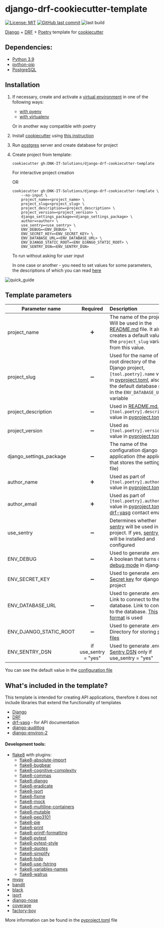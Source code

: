 # django-drf-cookiecutter-template
[![License: MIT](https://img.shields.io/badge/License-MIT-green.svg)](https://opensource.org/licenses/MIT)
[![GitHub last commit](https://img.shields.io/github/last-commit/DNK-IT-Solutions/django-drf-cookiecutter-template/main)](https://github.com/DNK-IT-Solutions/django-drf-cookiecutter-template/commits/main)
![last build](https://github.com/DNK-IT-Solutions/django-drf-cookiecutter-template/actions/workflows/test_create_project.yml/badge.svg)


[Django][django] + [DRF][drf] + [Poetry](https://python-poetry.org) template for [cookiecutter][cookiecutter]


## Dependencies:
 * [Python 3.9](https://www.python.org/downloads/release/python-390/)
 * [python-pip](https://pypi.org/project/pip/)
 * [PostgreSQL][postgres]


 
## Installation

 1. If necessary, create and activate a [virtual environment](https://docs.python.org/3/glossary.html#term-virtual-environment) in one of the following ways:
    - [with pyenv](https://github.com/pyenv/pyenv-virtualenv#usage)
    - [with virtualenv](https://docs.python.org/3/tutorial/venv.html#creating-virtual-environments)

    Or in another way compatible with poetry
 2. Install [cookiecutter][cookiecutter] using [this instruction](https://cookiecutter.readthedocs.io/en/latest/installation.html)
 3. Run [postgres][postgres] server and create database for project
 4. Create project from template:
    ```shell
    cookiecutter gh:DNK-IT-Solutions/django-drf-cookiecutter-template
    ```
    For interactive project creation

    OR
    ```shell
    cookiecutter gh:DNK-IT-Solutions/django-drf-cookiecutter-template \
        --no-input \
        project_name=<project_name> \
        project_slug=<project_slug> \
        project_description=<project_description> \
        project_version=<project_version> \
        django_settings_package=<django_settings_package> \
        author=<author> \
        use_sentry=<use_sentry> \
        ENV_DEBUG=<ENV_DEBUG> \
        ENV_SECRET_KEY=<ENV_SECRET_KEY> \
        ENV_DATABASE_URL=<ENV_DATABASE_URL> \
        ENV_DJANGO_STATIC_ROOT=<ENV_DJANGO_STATIC_ROOT> \
        ENV_SENTRY_DSN=<ENV_SENTRY_DSN>
    ```
    To run without asking for user input
 
    In one case or another - you need to set values for some parameters, the descriptions of which you can read [here](#Template-parameters)

![quick_guide](https://user-images.githubusercontent.com/17884471/131993262-20807241-df82-4724-8e5b-e5cf481181d4.gif)


## Template parameters ##

| Parameter name          | Required              | Description |
| ----------------------- |:---------------------:|:----------- |
| project_name            | :heavy_plus_sign:     | The name of the project. Will be used in the [README.md](./{{cookiecutter.project_slug}}/README.md) file. It also creates a default value for the `project_slug` variable from this value. |
| project_slug            | :heavy_minus_sign:    | Used for the name of the root directory of the Django project, `[tool.poetry].name` value in [pyproject.toml][2], also as the default database name in the `ENV_DATABASE_URL` variable |
| project_description     | :heavy_minus_sign:    | Used in [README.md](./{{cookiecutter.project_slug}}/README.md), `[tool.poetry].description` value in [pyproject.toml][2] |
| project_version         | :heavy_minus_sign:    | Used as `[tool.poetry].version` value in [pyproject.toml][2] |
| django_settings_package | :heavy_minus_sign:    | The name of the configuration django application (the application that stores the settings.py file) |
| author_name             | :heavy_plus_sign:     | Used as part of `[tool.poetry].authors` value in [pyproject.toml][2] |
| author_email            | :heavy_plus_sign:     | Used as part of `[tool.poetry].authors` value in [pyproject.toml][2], [drf-yasg][drf-yasg] contact email |
| use_sentry              | :heavy_minus_sign:    | Determines whether [sentry][3] will be used in the project. If yes, [sentry-sdk][4] will be installed and configured |
| ENV_DEBUG               | :heavy_minus_sign:    | Used to generate .env file. A boolean that turns on/off [debug mode][5] in django |
| ENV_SECRET_KEY          | :heavy_minus_sign:    | Used to generate .env file. [Secret key][6] for django-project |
| ENV_DATABASE_URL        | :heavy_minus_sign:    | Used to generate .env file. Link to connect to the database. Link to connect to the database. [This format][7] is used |
| ENV_DJANGO_STATIC_ROOT  | :heavy_minus_sign:    | Used to generate .env file. Directory for storing [static files][8] |
| ENV_SENTRY_DSN          | if use_sentry = "yes" | Used to generate .env file. [Sentry DSN][9] only if use_sentry = "yes" |

[1]: https://cookiecutter.readthedocs.io/en/latest/advanced/template_extensions.html#random-string-extension
[2]: ./{{cookiecutter.project_slug}}/pyproject.toml
[3]: https://sentry.io/
[4]: https://github.com/getsentry/sentry-python
[5]: https://docs.djangoproject.com/en/3.2/ref/settings/#debug
[6]: https://docs.djangoproject.com/en/3.2/ref/settings/#secret-key
[7]: https://django-environ.readthedocs.io/en/latest/#environ.environ.Env.db_url
[8]: https://docs.djangoproject.com/en/3.2/ref/settings/#static-root
[9]: https://docs.sentry.io/product/sentry-basics/dsn-explainer/

 You can see the default value in the [configuration file](./cookiecutter.json)

## What's included in the template?
This template is intended for creating API applications, therefore it does not include libraries that extend the functionality of templates

 * [Django][django]
 * [DRF]
 * [drf-yasg][drf-yasg] - for API documentation
 * [django-auditlog](https://github.com/jazzband/django-auditlog)
 * [django-environ-2](https://django-environ-2.readthedocs.io/en/stable/)
#### Development tools:
 * [flake8](https://flake8.pycqa.org/en/latest/) with plugins:
    - [flake8-absolute-import](https://github.com/bskinn/flake8-absolute-import)
    - [flake8-bugbear](https://github.com/PyCQA/flake8-bugbear)
    - [flake8-cognitive-complexity](https://github.com/Melevir/flake8-cognitive-complexity)
    - [flake8-commas](https://github.com/PyCQA/flake8-commas)
    - [flake8-django](https://github.com/rocioar/flake8-django)
    - [flake8-eradicate](https://github.com/wemake-services/flake8-eradicate)
    - [flake8-isort](https://github.com/gforcada/flake8-isort)
    - [flake8-fixme](https://github.com/tommilligan/flake8-fixme)
    - [flake8-mock](https://github.com/aleGpereira/flake8-mock)
    - [flake8-multiline-containers](https://github.com/jsfehler/flake8-multiline-containers)
    - [flake8-mutable](https://github.com/ebeweber/flake8-mutable)
    - [flake8-pep3101](https://github.com/gforcada/flake8-pep3101)
    - [flake8-pie](https://github.com/sbdchd/flake8-pie)
    - [flake8-print](https://github.com/JBKahn/flake8-print)
    - [flake8-printf-formatting](https://github.com/atugushev/flake8-printf-formatting)
    - [flake8-pytest](https://github.com/tholo/pytest-flake8)
    - [flake8-pytest-style](https://github.com/m-burst/flake8-pytest-style)
    - [flake8-quotes](https://github.com/zheller/flake8-quotes)
    - [flake8-simplify](https://github.com/MartinThoma/flake8-simplify)
    - [flake8-todo](https://github.com/schlamar/flake8-todo)
    - [flake8-use-fstring](https://github.com/MichaelKim0407/flake8-use-fstring)
    - [flake8-variables-names](https://github.com/best-doctor/flake8-variables-names)
    - [flake8-walrus](https://github.com/asottile/flake8-walrus)
 * [mypy](https://mypy.readthedocs.io/en/stable/)
 * [bandit](https://github.com/PyCQA/bandit)
 * [black](https://black.readthedocs.io/en/stable/)
 * [isort](https://github.com/PyCQA/isort)
 * [django-nose](https://github.com/jazzband/django-nose)
 * [coverage](https://coverage.readthedocs.io/en/coverage-5.5/)
 * [factory-boy](https://factoryboy.readthedocs.io/en/stable/)


More information can be found in the [pyproject.toml](./\{\{cookiecutter.project_slug\}\}/pyproject.toml) file


[drf-yasg]: https://drf-yasg.readthedocs.io/en/stable/
[django]: https://www.djangoproject.com
[drf]: https://www.django-rest-framework.org
[cookiecutter]: https://cookiecutter.readthedocs.io/
[postgres]: https://www.postgresql.org
